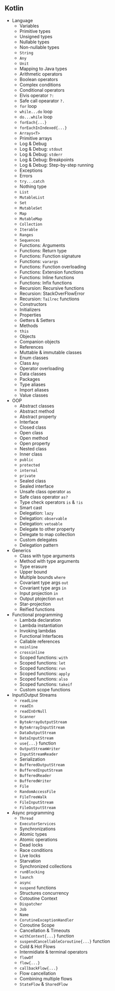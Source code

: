 ## Kotlin
- Language
  - Variables
  - Primitive types
  - Unsigned types
  - Nullable types
  - Non-nullable types
  - `String`
  - `Any`
  - `Unit`
  - Mapping to Java types
  - Arithmetic operators
  - Boolean operators
  - Complex conditions
  - Conditional operators
  - Elvis operator `?:`
  - Safe call opearator `?.`
  - `for` loop
  - `while...do` loop
  - `do...while` loop
  - `forEach{...}`
  - `forEachInIndexed{...}`
  - `Arrays<T>`
  - Primitive arrays
  - Log & Debug
  - Log & Debug: `stdout`
  - Log & Debug: `stderr`
  - Log & Debug: Breakpoints
  - Log & Debug: Step-by-step running
  - Exceptions
  - Errors
  - `try...catch`
  - Nothing type
  - `List`
  - `MutableList`
  - `Set`
  - `MutableSet`
  - `Map`
  - `MutableMap`
  - `Collection`
  - `Iterable`
  - `Ranges`
  - `Sequences`
  - Functions: Arguments
  - Functions: Return type
  - Functions: Function signature
  - Functions: `varargs`
  - Functions: Function overloading
  - Functions: Extension functions
  - Functions: Inline functions
  - Functions: Infix functions
  - Recursion: Recursive functions
  - Recursion: StackOverFlowError
  - Recursion: `Tailrec` functions
  - Constructors
  - Initializers
  - Properties
  - Getters & Setters
  - Methods
  - `this`
  - Objects
  - Companion objects
  - References
  - Muttable & immutable classes
  - Enum classes
  - Class `Any`
  - Operator overloading
  - Data classes
  - Packages
  - Type aliases
  - Import aliases
  - Value classes
- OOP
  - Abstract classes
  - Abstract method
  - Abstract property
  - Interface
  - Closed class
  - Open class
  - Open method
  - Open property
  - Nested class
  - Inner class
  - `public`
  - `protected`
  - `internal`
  - `private`
  - Sealed class
  - Sealed interface
  - Unsafe class operator `as`
  - Safe class operator `as?`
  - Type check operators `is` & `!is`
  - Smart cast
  - Delegation: `lazy`
  - Delegation: `observable`
  - Delegation: `vetoable`
  - Delegate to other property
  - Delegate to map collection
  - Custom delegates
  - Delegation pattern
- Generics
  - Class with type arguments
  - Method with type arguments
  - Type erasure
  - Upper bound
  - Multiple bounds `where`
  - Covariant type args `out`
  - Covariant type args `in`
  - Input projection `in`
  - Output ptojection `out`
  - Star-projection
  - Reified functions
- Functional programming
  - Lambda declaration
  - Lambda instantiation
  - Invoking lambdas
  - Functional Interfaces
  - Callable references
  - `noinline`
  - `crossinline`
  - Scoped functions: `with`
  - Scoped functions: `let`
  - Scoped functions: `run`
  - Scoped functions: `apply`
  - Scoped functions: `also`
  - Scoped functions: `takeif`
  - Custom scope functions
- Input\Output Streams
  - `readLine`
  - `readIn`
  - `readInOrNull`
  - `Scanner`
  - `ByteArrayOutputStream`
  - `ByteArrayInputStream`
  - `DataOutputStream`
  - `DataInputStream`
  - `use{...}` function
  - `OutputStreamWriter`
  - `InputStreamReader`
  - Serialization
  - `BufferedOutputStream`
  - `BufferedInputStream`
  - `BufferedReader`
  - `BufferedWriter`
  - `File`
  - `RandomAccessFile`
  - `FileTreeWalk`
  - `FileInputStream`
  - `FileOutputStream`
- Async programming
  - `Thread`
  - `ExecutorServices`
  - Synchronizations
  - Atomic types
  - Atomic operations
  - Dead locks
  - Race conditions
  - Live locks
  - Starvation
  - Synchronized collections
  - `runBlocking`
  - `launch`
  - `async`
  - `suspend` functions
  - Structures concurrency
  - Cotoutine Context
  - `Dispatcher`
  - `Job`
  - `Name`
  - `CorutineExceptionHandler`
  - Coroutine Scope
  - Cancellation & Timeouts
  - `withContext{...}` function
  - `suspendCancellableCoroutine{...}` function
  - Cold & Hot Flows
  - Intermidiate & terminal operators
  - `flowOf`
  - `flow{...}`
  - `callbackFlow{...}`
  - Flow cancellation
  - Combining multiple flows
  - `StateFlow` & `SharedFlow`
